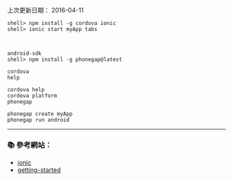 
上次更新日期： 2016-04-11         

```console
shell> npm install -g cordova ionic
shell> ionic start myApp tabs



android-sdk
shell> npm install -g phonegap@latest

cordova 
help

cordova help
cordova platform
phonegap

phonegap create myApp
phonegap run android
```

---

### :books: 參考網站：
- [ionic](http://ionicframework.com/)
- [getting-started](http://ionicframework.com/getting-started/)


